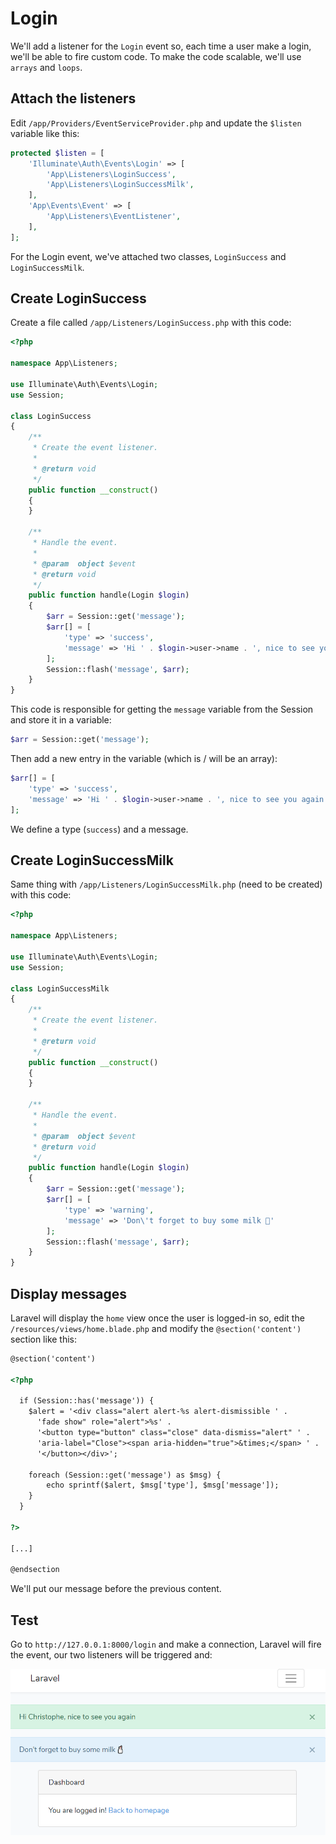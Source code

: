 # Login

We'll add a listener for the `Login` event so, each time a user make a login, we'll be able to fire custom code. To make the code scalable, we'll use `arrays` and `loops`.

<!-- concat-md::toc -->

## Attach the listeners

Edit `/app/Providers/EventServiceProvider.php` and update the `$listen` variable like this:

```php
protected $listen = [
	'Illuminate\Auth\Events\Login' => [
		'App\Listeners\LoginSuccess',
		'App\Listeners\LoginSuccessMilk',
	],
	'App\Events\Event' => [
		'App\Listeners\EventListener',
	],
];
```

For the Login event, we've attached two classes, `LoginSuccess` and `LoginSuccessMilk`.

## Create LoginSuccess

Create a file called `/app/Listeners/LoginSuccess.php` with this code:

```php
<?php

namespace App\Listeners;

use Illuminate\Auth\Events\Login;
use Session;

class LoginSuccess
{
	/**
	 * Create the event listener.
	 *
	 * @return void
	 */
	public function __construct()
	{
	}

	/**
	 * Handle the event.
	 *
	 * @param  object $event
	 * @return void
	 */
	public function handle(Login $login)
	{
		$arr = Session::get('message');
		$arr[] = [
			'type' => 'success',
			'message' => 'Hi ' . $login->user->name . ', nice to see you again'
		];
		Session::flash('message', $arr);
	}
}
```

This code is responsible for getting the `message` variable from the Session and store it in a variable:

```php
$arr = Session::get('message');
```

Then add a new entry in the variable (which is / will be an array):

```php
$arr[] = [
	'type' => 'success',
	'message' => 'Hi ' . $login->user->name . ', nice to see you again'
];
```

We define a type (`success`) and a message.

## Create LoginSuccessMilk

Same thing with `/app/Listeners/LoginSuccessMilk.php` (need to be created) with this code:

```php
<?php

namespace App\Listeners;

use Illuminate\Auth\Events\Login;
use Session;

class LoginSuccessMilk
{
	/**
	 * Create the event listener.
	 *
	 * @return void
	 */
	public function __construct()
	{
	}

	/**
	 * Handle the event.
	 *
	 * @param  object $event
	 * @return void
	 */
	public function handle(Login $login)
	{
		$arr = Session::get('message');
		$arr[] = [
			'type' => 'warning',
			'message' => 'Don\'t forget to buy some milk 🥛'
		];
		Session::flash('message', $arr);
	}
}
```

## Display messages

Laravel will display the `home` view once the user is logged-in so, edit the `/resources/views/home.blade.php` and modify the `@section('content')` section like this:

```html
@section('content')

<?php

  if (Session::has('message')) {
  	$alert = '<div class="alert alert-%s alert-dismissible ' .
	  'fade show" role="alert">%s' .
	  '<button type="button" class="close" data-dismiss="alert" ' .
	  'aria-label="Close"><span aria-hidden="true">&times;</span> ' .
	  '</button></div>';

  	foreach (Session::get('message') as $msg) {
  		echo sprintf($alert, $msg['type'], $msg['message']);
  	}
  }

?>

[...]

@endsection
```

We'll put our message before the previous content.

## Test

Go to `http://127.0.0.1:8000/login` and make a connection, Laravel will fire the event, our two listeners will be triggered and:

![Events captured](./images/hi_milk.png)
